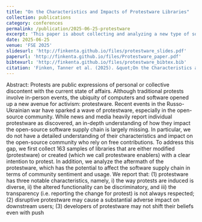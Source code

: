 ```yaml
---
title: "On the Characteristics and Impacts of Protestware Libraries"
collection: publications
category: conferences
permalink: /publication/2025-06-25-protestware
excerpt: 'This paper is about collecting and analyzing a new type of software called Protestware.'
date: 2025-06-25
venue: 'FSE 2025'
slidesurl: 'http://finkenta.github.io/files/protestware_slides.pdf'
paperurl: 'http://finkenta.github.io/files/Protestware_paper.pdf'
bibtexurl: 'http://finkenta.github.io/files/protestware_bibtex.bib'
citation: 'Finken, Tanner et al. (2025). &quot;On the Characteristics and Impacts of Protestware Libraries.&quot; <i>FSE 2025</i>.'
---
```


Abstract: Protests are public expressions of personal or collective discontent with the current state of affairs. Although
traditional protests involve in-person events, the ubiquity of computers and software opened up a new avenue
for activism: protestware. Recent events in the Russo-Ukrainian war have sparked a wave of protestware,
especially in the open-source community. While news and media heavily report individual protestware as
discovered, an in-depth understanding of how they impact the open-source software supply chain is largely
missing. In particular, we do not have a detailed understanding of their characteristics and impact on the
open-source community who rely on free contributions. To address this gap, we first collect 163 samples of
libraries that are either modified (protestware) or created (which we call protestware enablers) with a clear
intention to protest. In addition, we analyze the aftermath of the protestware, which has the potential to affect
the software supply chain in terms of community sentiment and usage. We report that: (1) protestware has
three notable characteristics, namely, i) the way protests are induced is diverse, ii) the altered functionality
can be discriminatory, and iii) the transparency (i.e. reporting the change for protest) is not always respected;
(2) disruptive protestware may cause a substantial adverse impact on downstream users; (3) developers of
protestware may not shift their beliefs even with push
